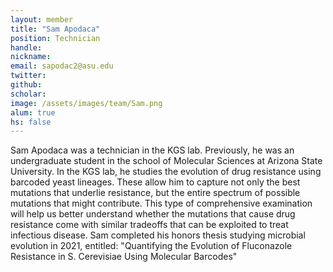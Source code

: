 ```yaml
---
layout: member
title: "Sam Apodaca"
position: Technician
handle: 
nickname: 
email: sapodac2@asu.edu 
twitter: 
github: 
scholar: 
image: /assets/images/team/Sam.png
alum: true
hs: false
---
```

Sam Apodaca was a technician in the KGS lab. Previously, he was an undergraduate student in the school of Molecular Sciences at Arizona State University. In the KGS lab, he studies the evolution of drug resistance using barcoded yeast lineages. These allow him to capture not only the best mutations that underlie resistance, but the entire spectrum of possible mutations that might contribute. This type of comprehensive examination will help us better understand whether the mutations that cause drug resistance come with similar tradeoffs that can be exploited to treat infectious disease. Sam completed his honors thesis studying microbial evolution in 2021, entitled: "Quantifying the Evolution of Fluconazole Resistance in S. Cerevisiae Using Molecular Barcodes"